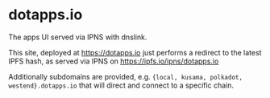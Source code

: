# dotapps.io

The apps UI served via IPNS with dnslink. 

This site, deployed at https://dotapps.io just performs a redirect to the latest IPFS hash, as served via IPNS on https://ipfs.io/ipns/dotapps.io

Additionally subdomains are provided, e.g. `{local, kusama, polkadot, westend}.dotapps.io` that will direct and connect to a specific chain.
